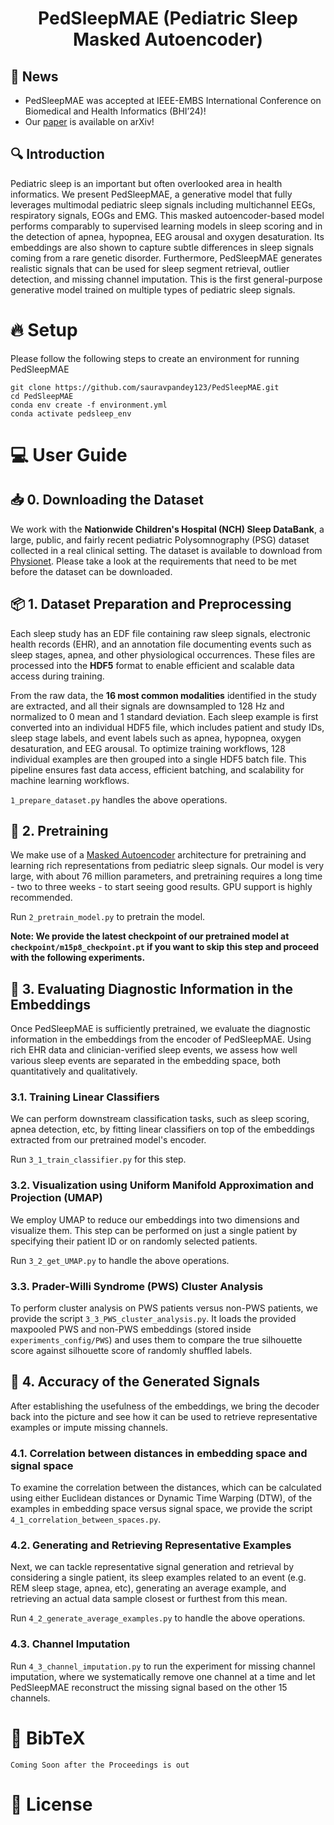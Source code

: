 <h1 align="center">PedSleepMAE (Pediatric Sleep Masked Autoencoder)</h1>

## :loudspeaker: News 
* PedSleepMAE was accepted at IEEE-EMBS International Conference on Biomedical and Health Informatics (BHI’24)!
* Our [paper](https://arxiv.org/abs/2411.00718) is available on arXiv! 

## :mag: Introduction
Pediatric sleep is an important but often overlooked area in health informatics. We present PedSleepMAE, a generative model that fully leverages multimodal pediatric sleep signals including multichannel EEGs, respiratory signals, EOGs and EMG. This masked autoencoder-based model performs comparably to supervised learning models in sleep scoring and in the detection of apnea, hypopnea, EEG arousal and oxygen desaturation. Its embeddings are also shown to capture subtle differences in sleep signals coming from a rare genetic disorder. Furthermore, PedSleepMAE generates realistic signals that can be used for sleep segment retrieval, outlier detection, and missing channel imputation. This is the first general-purpose generative model trained on multiple types of pediatric sleep signals.

# :fire: Setup 
Please follow the following steps to create an environment for running PedSleepMAE

```
git clone https://github.com/sauravpandey123/PedSleepMAE.git
cd PedSleepMAE
conda env create -f environment.yml
conda activate pedsleep_env
```


# :computer: User Guide 
## :inbox_tray:  0. Downloading the Dataset
We work with the **Nationwide Children's Hospital (NCH) Sleep DataBank**, a large, public, and fairly recent pediatric Polysomnography (PSG) dataset collected in a real clinical setting. 
The dataset is available to download from [Physionet](https://physionet.org/content/nch-sleep/3.1.0/). Please take a look at the requirements that need to be met before the dataset can be downloaded.


## :package:  1. Dataset Preparation and Preprocessing
Each sleep study has an EDF file containing raw sleep signals, electronic health records (EHR), and an annotation file documenting events such as sleep stages, apnea, and other physiological occurrences. These files are processed into the **HDF5** format to enable efficient and scalable data access during training. 

From the raw data, the **16 most common modalities** identified in the study are extracted, and all their signals are downsampled to 128 Hz and normalized to 0 mean and 1 standard deviation. Each sleep example is first converted into an individual HDF5 file, which includes patient and study IDs, sleep stage labels, and event labels such as apnea, hypopnea, oxygen desaturation, and EEG arousal. To optimize training workflows, 128 individual examples are then grouped into a single HDF5 batch file. This pipeline ensures fast data access, efficient batching, and scalability for machine learning workflows. 

`1_prepare_dataset.py` handles the above operations. 

## :arrows_counterclockwise: 2. Pretraining
We make use of a [Masked Autoencoder](https://arxiv.org/pdf/2111.06377) architecture for pretraining and learning rich representations from pediatric sleep signals. Our model is very large, with about 76 million parameters, and pretraining requires a long time - two to three weeks  - to start seeing good results. GPU support is highly recommended. 

Run `2_pretrain_model.py` to pretrain the model.

**Note: We provide the latest checkpoint of our pretrained model at `checkpoint/m15p8_checkpoint.pt` if you want to skip this step and proceed with the following experiments.**

## :brain: 3. Evaluating Diagnostic Information in the Embeddings 
Once PedSleepMAE is sufficiently pretrained, we evaluate the diagnostic information in the embeddings from the encoder of PedSleepMAE. Using rich EHR data and clinician-verified sleep events, we assess how well various sleep events are separated in the embedding space, both quantitatively and qualitatively. 

### 3.1. Training Linear Classifiers
We can perform downstream classification tasks, such as sleep scoring, apnea detection, etc, by fitting linear classifiers on top of the embeddings extracted from our pretrained model's encoder.

Run `3_1_train_classifier.py` for this step.

### 3.2. Visualization using Uniform Manifold Approximation and Projection (UMAP)
We employ UMAP to reduce our embeddings into two dimensions and visualize them. This step can be performed on just a single patient by specifying their patient ID or on randomly selected patients. 

Run `3_2_get_UMAP.py` to handle the above operations. 

### 3.3. Prader-Willi Syndrome (PWS) Cluster Analysis
To perform cluster analysis on PWS patients versus non-PWS patients, we provide the script `3_3_PWS_cluster_analysis.py`. It loads the provided maxpooled PWS and non-PWS embeddings (stored inside `experiments_config/PWS`) and uses them to compare the true silhouette score against silhouette score of randomly shuffled labels.

## :dart:  4. Accuracy of the Generated Signals
After establishing the usefulness of the embeddings, we bring the decoder back into the picture and see how it can be used to retrieve representative examples or impute missing channels.

### 4.1. Correlation between distances in embedding space and signal space
To examine the correlation between the distances, which can be calculated using either Euclidean distances or Dynamic Time Warping (DTW), of the examples in embedding space versus signal space, we provide the script `4_1_correlation_between_spaces.py`. 

### 4.2. Generating and Retrieving Representative Examples
Next, we can tackle representative signal generation and retrieval by considering a single patient, its sleep examples related to an event (e.g. REM sleep stage, apnea, etc), generating an average example, and retrieving an actual data sample closest or furthest from this mean.

Run `4_2_generate_average_examples.py` to handle the above operations. 

### 4.3. Channel Imputation 
Run `4_3_channel_imputation.py` to run the experiment for missing channel imputation, where we systematically remove one channel at a time and let PedSleepMAE reconstruct the missing signal based on the other 15 channels. 

# :memo: BibTeX
`Coming Soon after the Proceedings is out`

# :scroll: License

